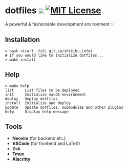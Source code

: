 # dotfiles ![](https://img.shields.io/badge/platform-macOS-lightgray.svg) [![MIT License](http://img.shields.io/badge/license-MIT-green.svg?style=flat)](./doc/LICENSE.txt)

A powerful & fashionable development environment :sparkles:

## Installation

```shell
> bash <(curl -fsSL git.io/shikibu.info)
# If you would like to initialize dotfiles...
> make install
```

## Help

```shell
> make help
list     List files to be deployed
init     Initialize macOS environment
deploy   Deploy dotfiles
install  Initialize and deploy
update   Update dotfiles, submodules and other plugins
help     Display help message
```

## Tools
- **Neovim** (for backend etc.)
- **VSCode** (for frontend and LaTeX)
- **Zsh**
- **Tmux**
- **Alacritty**
